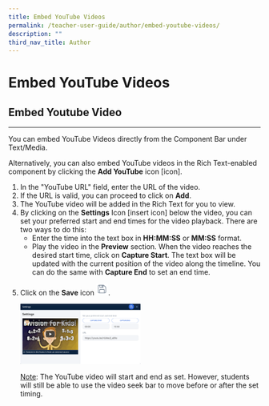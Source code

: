 ```yaml
---
title: Embed YouTube Videos
permalink: /teacher-user-guide/author/embed-youtube-videos/
description: ""
third_nav_title: Author
---
```

<h1 id="embed-youtube-videos">Embed YouTube Videos</h1>
<h2 id="embed-youtube-video">Embed Youtube Video</h2>
<hr>
<p>You can embed YouTube Videos directly from the Component Bar under Text/Media.</p>
<p>Alternatively, you can also embed YouTube videos in the Rich Text-enabled component by clicking the <strong>Add YouTube</strong> icon [icon].</p>
<ol>
<li>In the "YouTube URL" field, enter the URL of the video.</li>
<li>If the URL is valid, you can proceed to click on <strong>Add</strong>.</li>
<li>The YouTube video will be added in the Rich Text for you to view.</li>
<li>By clicking on the <strong>Settings</strong> Icon [insert icon] below the video, you can set your preferred start and end times for the video playback. There are two ways to do this:<ul>
<li>Enter the time into the text box in <strong>HH:MM:SS</strong> or <strong>MM:SS</strong> format.</li>
<li>Play the video in the <strong>Preview</strong> section. When the video reaches the desired start time, click on <strong>Capture Start</strong>. The text box will be updated with the current position of the video along the timeline. You can do the same with <strong>Capture End</strong> to set an end time.</li>
</ul>
</li>
<li><p>Click on the <strong>Save</strong> icon <img style="width:1.5rem; display: inline;" src="/images/Icons/Save.svg">.</p>
<p><img style="width: 50%;" src="/images/2Teacher/AU-EmbedYT1.png"></p>
	<p><u>Note</u>: The YouTube video will start and end as set. However, students will still be able to use the video seek bar to move before or after the set timing.</p>
</li>
</ol>